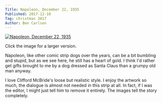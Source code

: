 ```yaml
---
Title: Napoleon, December 22, 1935
Published: 2017-12-10
Tag: christmas 2017
Author: Ben Carlsen
---
```


[![Napoleon, December 22, 1935](http://blog.arkholt.com/media/decstrips2017/10-Napoleon351222.png)](http://blog.arkholt.com/media/decstrips2017/10-Napoleon351222.png)

Click the image for a larger version.

Napoleon, like other comic strip dogs over the years, can be a bit bumbling and stupid, but as we see here, he still has a heart of gold. I think I'd rather get gifts brought to me by a dog dressed as Santa Claus than a grumpy old man anyway.

I love Clifford McBride's loose but realistic style. I enjoy the artwork so much, the dialogue is almost not needed in this strip at all. In fact, if I was the editor, I might just tell him to remove it entirely. The images tell the story completely.
